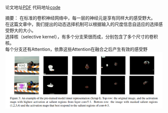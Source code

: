 论文地址[PDF](https://arxiv.org/pdf/1903.06586.pdf)
代码地址[code](https://github.com/implus/SKNet)

摘要：
在标准的卷积神经网络中，每一层的神经元是享有同样大的感受野大。  
在这篇文章中，我们提出的动态选择机制可以根据输入的尺度信息自适应的选择感受野大的大小。  
选择核（selective kernel），有多个分支荣很而成，分别包含了多个尺寸的卷积核。  
每个分支还有Attention，依靠这些Attention在融合之后产生有效的感受野  
![selective kernel](https://github.com/sunshinee24/Paper/blob/master/CVPR%202019/images/Salience.png)
